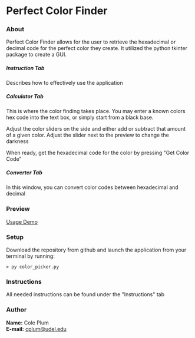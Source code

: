 # Perfect Color Finder
### About
Perfect Color Finder allows for the user to retrieve the hexadecimal
or decimal code for the perfect color they create. It utilized the python
tkinter package to create a GUI. 
##### Instruction Tab
Describes how to effectively use the application
##### Calculator Tab
This is where the color finding takes place. You may enter a known 
colors hex code into the text box, or simply start from a black base. 

Adjust the color sliders on the side and either add or subtract that
amount of a given color. Adjust the slider next to the preview to 
change the darkness

When ready, get the hexadecimal code for the color by 
pressing "Get Color Code"
##### Converter Tab
In this window, you can convert color codes between hexadecimal
and decimal
### Preview
[Usage Demo](https://youtu.be/LCYbv5Q6Fz4)
### Setup
Download the repository from github and launch the application 
from your terminal by running: 
```
> py color_picker.py
```
### Instructions
All needed instructions can be found under the "Instructions" tab
### Author
**Name:** Cole Plum \
**E-mail:** cplum@udel.edu